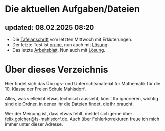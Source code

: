 # Die aktuellen Aufgaben/Dateien 
## updated: 08.02.2025 08:20

* Die [Tafelanschrift](mitschriften_und_texte/2025-02-05_p_oldschool.pdf) vom letzten Mittwoch mit Erläuterungen.
* Der letzte Test ist [online](tests/2025-02-05_test-21-zinsen.pdf), nun auch mit [Lösung](tests/2025-02-05_test-21-zinsen-loes.pdf).
* Das letzte [Arbeitsblatt](arbeitsblaetter/aufg-29_2025-02-05-die-zwei-p.pdf). Nun auch mit [Lösung](arbeitsblaetter/loes-29_2025-02-05-die-zwei-p.pdf).


# Über dieses Verzeichnis

Hier findet sich das Übungs- und Unterrichtsmaterial für Mathematik für die 10. Klasse der Freien Schule Mahlsdorf.

Alles, was vielleicht etwas technisch aussieht, könnt Ihr ignorieren, wichtig sind die Ordner, in denen ihr die Dateien findet, die ihr braucht.

Wer der Meinung ist, dass etwas fehlt, meldet sich gerne über [felix.golcher@fs-mahlsdorf.de](mailto:felix.golcher@fs-mahlsdorf.de). Auch über Fehlerkorrekturen freue ich mich immer unter dieser Adresse.
